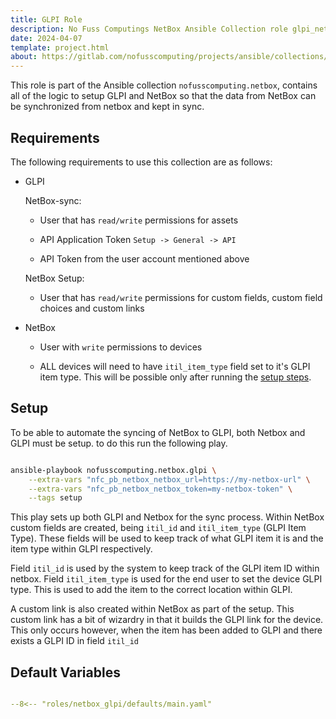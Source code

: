 ```yaml
---
title: GLPI Role
description: No Fuss Computings NetBox Ansible Collection role glpi_netbox
date: 2024-04-07
template: project.html
about: https://gitlab.com/nofusscomputing/projects/ansible/collections/netbox
---
```


This role is part of the Ansible collection `nofusscomputing.netbox`, contains all of the logic to setup GLPI and NetBox so that the data from NetBox can be synchronized from netbox and kept in sync.


## Requirements

The following requirements to use this collection are as follows:

- GLPI

    NetBox-sync:

    - User that has `read/write` permissions for assets

    - API Application Token `Setup -> General -> API`

    - API Token from the user account mentioned above

    NetBox Setup:

    - User that has `read/write` permissions for custom fields, custom field choices and custom links

- NetBox

    - User with `write` permissions to devices

    - ALL devices will need to have `itil_item_type` field set to it's GLPI item type. This will be possible only after running the [setup steps](index.md#setup).


## Setup

To be able to automate the syncing of NetBox to GLPI, both Netbox and GLPI must be setup. to do this run the following play.

``` bash

ansible-playbook nofusscomputing.netbox.glpi \
    --extra-vars "nfc_pb_netbox_netbox_url=https://my-netbox-url" \
    --extra-vars "nfc_pb_netbox_netbox_token=my-netbox-token" \
    --tags setup

```

This play sets up both GLPI and Netbox for the sync process. Within NetBox custom fields are created, being `itil_id` and `itil_item_type` (GLPI Item Type). These fields will be used to keep track of what GLPI item it is and the item type within GLPI respectively.

Field `itil_id` is used by the system to keep track of the GLPI item ID within netbox. Field `itil_item_type` is used for the end user to set the device GLPI type. This is used to add the item to the correct location within GLPI.

A custom link is also created within NetBox as part of the setup. This custom link has a bit of wizardry in that it builds the GLPI link for the device. This only occurs however, when the item has been added to GLPI and there exists a GLPI ID in field `itil_id`


## Default Variables

``` yaml title="defaults/main.yaml" linenums="1"

--8<-- "roles/netbox_glpi/defaults/main.yaml"

```
